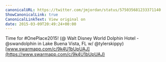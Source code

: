 ```yaml
---
canonicalURL: https://twitter.com/jmjordan/status/575035681233371140
ShowCanonicalLink: true
CanonicalLinkText: View original on
date: 2015-03-09T20:49:24+00:00
---
```

Time for #OnePlace2015! (@ Walt Disney World Dolphin Hotel - @swandolphin in Lake Buena Vista, FL w/ @tylerskippy) [www.swarmapp.com/c/9k4U1bUpUAJ](https://www.swarmapp.com/c/9k4U1bUpUAJ)